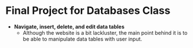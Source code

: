 # Final Project for Databases Class
- **Navigate, insert, delete, and edit data tables**
    - Although the website is a bit lackluster, the main point behind it is to be able to manipulate data tables with user input.
